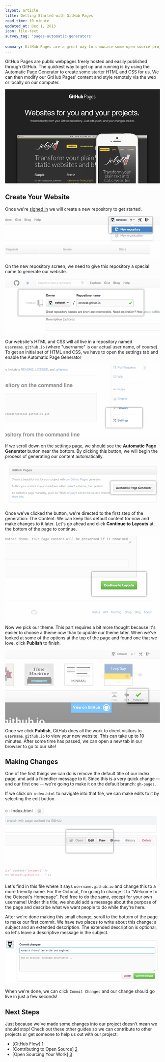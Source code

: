 ```yaml
---
layout: article
title: Getting Started with GitHub Pages
read_time: 10 minute
updated_at: Dec 1, 2013
icon: file-text
survey_tag: 'pages-automatic-generators'

summary: GitHub Pages are a great way to showcase some open source projects, host a blog, or even share your résumé. This guide will help get you started on creating your next website.
---
```


<a id="intro" title="Intro" class="toc-item"></a>
GitHub Pages are public webpages freely hosted and easily published through GitHub. The quickest way to get up and running is by using the Automatic Page Generator to create some starter HTML and CSS for us. We can then modify our GitHub Pages' content and style remotely via the web or locally on our computer.

![pages-home-page](pages-home-page.png)

<a id="setup" title="Create Your Website" class="toc-item"></a>

## Create Your Website

Once we're <a href="https://github.com/login" target="_blank">signed in</a> we will create a new repository to get started.

![](create-new-repo-button.png)

On the new repository screen, we need to give this repository a special name to generate our website.

![](create-new-repo-screen.png)

Our website's HTML and CSS will all live in a repository named `username.github.io` (where "username" is our actual user name, of course). To get an initial set of HTML and CSS, we have to open the settings tab and enable the Automatic Page Generator

![](settings-tab.png)

If we scroll down on the settings page, we should see the **Automatic Page Generator** button near the bottom. By clicking this button, we will begin the process of generating our content automatically.

![](automatic-page-generator.png)

Once we've clicked the button, we're directed to the first step of the generation: The Content. We can keep this default content for now and make changes to it later. Let's go ahead and click **Continue to Layouts** at the bottom of the page to continue.

![](continue-to-layout.png)

Now we pick our theme. This part requires a bit more thought because it's easier to choose a theme now than to update our theme later. When we've looked at some of the options at the top of the page and found one that we love, click **Publish** to finish.

![](selection-of-layout-publish.png)

Once we click **Publish**, GitHub does all the work to direct visitors to `username.github.io` to view your new website. This can take up to 10 minutes. After some time has passed, we can open a new tab in our browser to go to our site!

<a id="changes" title="Making Changes" class="toc-item"></a>

## Making Changes

One of the first things we can do is remove the default title of our index page, and add a friendlier message to it. Since this is a very quick change -- and our first one -- we're going to make it on the default branch: `gh-pages`.

If we click on `index.html` to navigate into that file, we can make edits to it by selecting the edit button.

![](edit-index-page.png)

Let's find in this file where it says `username.github.io` and change this to a more friendly name. For the Octocat, I'm going to change it to "Welcome to the Octocat's Homepage". Feel free to do the same, except for your own username! Under this title, we should add a message about the purpose of the page and describe what we want people to do while they're here.

After we're done making this small change, scroll to the bottom of the page to make our first commit. We have two places to write about this change: a subject and an extended description. The extended description is optional, so let's leave a descriptive message in the subject.

![](commit-messages-matter.png)

When we're done, we can click `Commit Changes` and our change should go live in just a few seconds!

<a id="next-steps" title="Next Steps" class="toc-item"></a>

## Next Steps

Just because we've made some changes into our project doesn't mean we should stop! Check out these other guides so we can contribute to other projects or get someone to help us out with our project:

- [GitHub Flow] [1]
- [Contributing to Open Source] [2]
- [Open Sourcing Your Work] [3]

[1]: /overviews/flow
[2]: /overviews/os-contributing/
[3]: /overviews/create-os/
